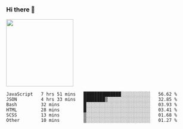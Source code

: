 ### Hi there 👋

<!--
**hwolf0610/hwolf0610** is a ✨ _special_ ✨ repository because its `README.md` (this file) appears on your GitHub profile.

Here are some ideas to get you started:

- 🔭 I’m currently working on ...
- 🌱 I’m currently learning ...
- 👯 I’m looking to collaborate on ...
- 🤔 I’m looking for help with ...
- 💬 Ask me about ...
- 📫 How to reach me: ...
- 😄 Pronouns: ...
- ⚡ Fun fact: ...
-->

<img height="180em" src="https://github-readme-stats.vercel.app/api?username=hwolf0610&show_icons=true&hide_border=true&&count_private=true&include_all_commits=true" />


<!--START_SECTION:waka-->

```text
JavaScript   7 hrs 51 mins   ██████████████░░░░░░░░░░░   56.62 %
JSON         4 hrs 33 mins   ████████▒░░░░░░░░░░░░░░░░   32.85 %
Bash         32 mins         █░░░░░░░░░░░░░░░░░░░░░░░░   03.93 %
HTML         28 mins         █░░░░░░░░░░░░░░░░░░░░░░░░   03.41 %
SCSS         13 mins         ▒░░░░░░░░░░░░░░░░░░░░░░░░   01.68 %
Other        10 mins         ▒░░░░░░░░░░░░░░░░░░░░░░░░   01.27 %
```

<!--END_SECTION:waka-->
